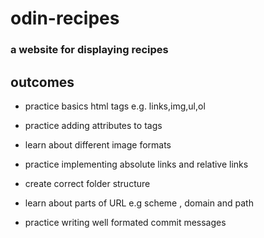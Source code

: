 # odin-recipes

### a website for displaying recipes

## outcomes

* practice basics html tags e.g. links,img,ul,ol

* practice adding attributes to tags

* learn about different image formats

* practice implementing absolute links and relative links

* create correct folder structure

* learn about parts of URL e.g scheme , domain and path 

* practice writing well formated commit messages



